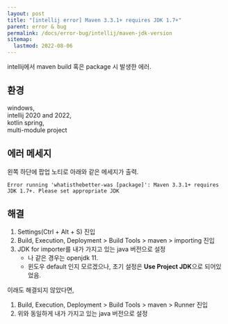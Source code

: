 ```yaml
---
layout: post
title: "[intellij error] Maven 3.3.1+ requires JDK 1.7+"
parent: error & bug
permalink: /docs/error-bug/intellij/maven-jdk-version
sitemap:
  lastmod: 2022-08-06
---
```


intellij에서 maven build 혹은 package 시 발생한 에러.  

## 환경

windows,  
intellij 2020 and 2022,  
kotlin spring,  
multi-module project


## 에러 메세지

왼쪽 하단에 팝업 노티로 아래와 같은 메세지가 출력.

```
Error running 'whatisthebetter-was [package]': Maven 3.3.1+ requires JDK 1.7+. Please set appropriate JDK
```


## 해결

1. Settings(Ctrl + Alt + S) 진입
2. Build, Execution, Deployment > Build Tools > maven > importing 진입
3. JDK for importer를 내가 가지고 있는 java 버전으로 설정
   - 나 같은 경우는 openjdk 11.
   - 윈도우 default 인지 모르겠으나, 초기 설정은 **Use Project JDK**으로 되어있었음.

이래도 해결되지 않았다면,

1. Build, Execution, Deployment > Build Tools > maven > Runner 진입
2. 위와 동일하게 내가 가지고 있는 java 버전으로 설정

